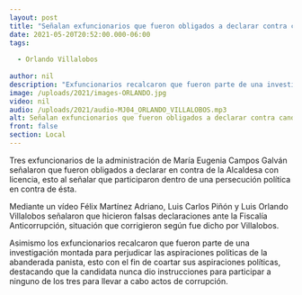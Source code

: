 ```yaml
---
layout: post
title: "Señalan exfuncionarios que fueron obligados a declarar contra candidata"
date: 2021-05-20T20:52:00.000-06:00
tags:
  
  - Orlando Villalobos
  
author: nil
description: "Exfuncionarios recalcaron que fueron parte de una investigación montada para perjudicar las aspiraciones políticas de la abanderada panista"
image: /uploads/2021/images-ORLANDO.jpg
video: nil
audio: /uploads/2021/audio-MJ04_ORLANDO_VILLALOBOS.mp3
alt: Señalan exfuncionarios que fueron obligados a declarar contra candidata
front: false
section: Local
---
```


Tres exfuncionarios de la administración de María Eugenia Campos Galván señalaron que fueron obligados a declarar en contra de la Alcaldesa con licencia, esto al señalar que participaron dentro de una persecución política en contra de ésta.

Mediante un vídeo Félix Martínez Adriano, Luis Carlos Piñón y Luis Orlando Villalobos señalaron que hicieron falsas declaraciones ante la Fiscalía Anticorrupción, situación que corrigieron según fue dicho por Villalobos. 

Asimismo los exfuncionarios recalcaron que fueron parte de una investigación montada para perjudicar las aspiraciones políticas de la abanderada panista, esto con el fin de coartar sus aspiraciones políticas, destacando que la candidata nunca dio instrucciones para participar a ninguno de los tres para llevar a cabo actos de corrupción.

